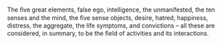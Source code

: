 The ﬁve great elements, false ego, intelligence, the unmanifested, the ten senses and the mind, the ﬁve sense objects, desire, hatred, happiness, distress, the aggregate, the life symptoms, and convictions – all these are considered, in summary, to be the ﬁeld of activities and its interactions.